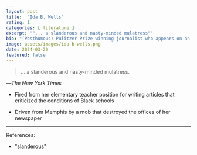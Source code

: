 ```yaml
---
layout: post
title:  "Ida B. Wells"
rating: 1
categories: [ literature ]
excerpt: '"... a slanderous and nasty-minded mulatress"'
bio: "(Posthumous) Pulitzer Prize winning journalist who appears on an honorary postage stamp"
image: assets/images/ida-b-wells.png
date: 2024-03-20
featured: false
---
```


> ... a slanderous and nasty-minded mulatress.

—_The New York Times_

- Fired from her elementary teacher position for writing articles that criticized the conditions of Black schools

- Driven from Memphis by a mob that destroyed the offices of her newspaper

---

References:

- ["slanderous"](https://www.theguardian.com/world/2018/apr/27/ida-b-wells-civil-rights-movement-reporter)

